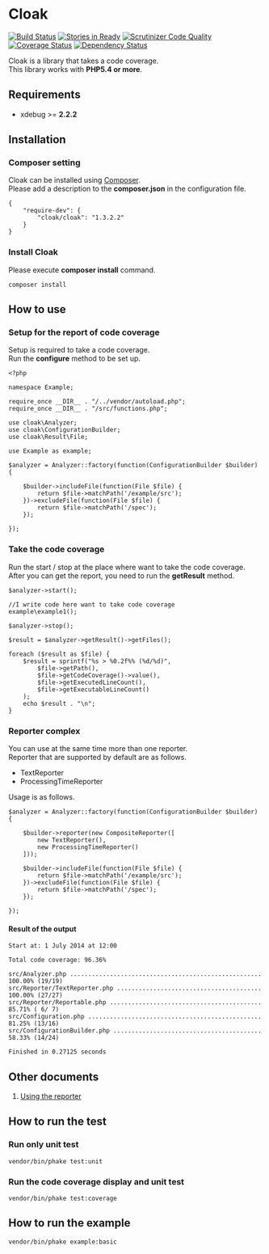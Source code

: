 Cloak
=============================

[![Build Status](https://travis-ci.org/cloak-php/cloak.svg?branch=master)](https://travis-ci.org/cloak-php/cloak)
[![Stories in Ready](https://badge.waffle.io/cloak-php/cloak.png?label=ready&title=Ready)](https://waffle.io/cloak-php/cloak)
[![Scrutinizer Code Quality](https://scrutinizer-ci.com/g/cloak-php/cloak/badges/quality-score.png?b=master)](https://scrutinizer-ci.com/g/cloak-php/cloak/?branch=master)
[![Coverage Status](https://coveralls.io/repos/cloak-php/cloak/badge.png)](https://coveralls.io/r/cloak-php/cloak)
[![Dependency Status](https://www.versioneye.com/user/projects/53fd5938f4df151fd300000d/badge.svg?style=flat)](https://www.versioneye.com/user/projects/53fd5938f4df151fd300000d)

Cloak is a library that takes a code coverage.  
This library works with **PHP5.4 or more**.

Requirements
------------------------------------------------
* xdebug >= **2.2.2**

Installation
------------------------------------------------

### Composer setting

Cloak can be installed using [Composer](https://getcomposer.org/).  
Please add a description to the **composer.json** in the configuration file.

	{
		"require-dev": {
			"cloak/cloak": "1.3.2.2"
		}
	}

### Install Cloak

Please execute **composer install** command.

	composer install

How to use
------------------------------------------------

### Setup for the report of code coverage

Setup is required to take a code coverage.  
Run the **configure** method to be set up.

	<?php

	namespace Example;

	require_once __DIR__ . "/../vendor/autoload.php";
	require_once __DIR__ . "/src/functions.php";

	use cloak\Analyzer;
	use cloak\ConfigurationBuilder;
	use cloak\Result\File;

	use Example as example;

	$analyzer = Analyzer::factory(function(ConfigurationBuilder $builder) {

	    $builder->includeFile(function(File $file) {
    	    return $file->matchPath('/example/src');
    	})->excludeFile(function(File $file) {
        	return $file->matchPath('/spec');
	    });

	});


### Take the code coverage

Run the start / stop at the place where want to take the code coverage.  
After you can get the report, you need to run the **getResult** method.

	$analyzer->start();

	//I write code here want to take code coverage
	example\example1();

	$analyzer->stop();

	$result = $analyzer->getResult()->getFiles();

	foreach ($result as $file) {
		$result = sprintf("%s > %0.2f%% (%d/%d)",
        	$file->getPath(),
        	$file->getCodeCoverage()->value(),
        	$file->getExecutedLineCount(),
        	$file->getExecutableLineCount()
		);
		echo $result . "\n";
	}


### Reporter complex

You can use at the same time more than one reporter.  
Reporter that are supported by default are as follows.  

* TextReporter
* ProcessingTimeReporter

Usage is as follows.  

	$analyzer = Analyzer::factory(function(ConfigurationBuilder $builder) {

	    $builder->reporter(new CompositeReporter([
    	    new TextReporter(),
        	new ProcessingTimeReporter()
	    ]));

	    $builder->includeFile(function(File $file) {
    	    return $file->matchPath('/example/src');
    	})->excludeFile(function(File $file) {
        	return $file->matchPath('/spec');
	    });

	});


#### Result of the output

	Start at: 1 July 2014 at 12:00

	Total code coverage: 96.36%

	src/Analyzer.php ..................................................... 100.00% (19/19)
	src/Reporter/TextReporter.php ........................................ 100.00% (27/27)
	src/Reporter/Reportable.php ..........................................  85.71% ( 6/ 7)
	src/Configuration.php ................................................  81.25% (13/16)
	src/ConfigurationBuilder.php .........................................  58.33% (14/24)

	Finished in 0.27125 seconds

Other documents
------------------------------------------------

1. [Using the reporter](docs/reporter.md)


How to run the test
------------------------------------------------

### Run only unit test

	vendor/bin/phake test:unit

### Run the code coverage display and unit test

	vendor/bin/phake test:coverage

How to run the example
------------------------------------------------

	vendor/bin/phake example:basic
